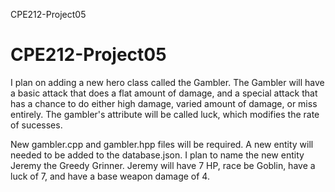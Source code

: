 CPE212-Project05
# CPE212-Project05
I plan on adding a new hero class called the Gambler. The Gambler will have a basic attack that does a flat amount of damage, and a special attack that has a chance to do either high damage, varied amount of damage, or miss entirely. The gambler's attribute will be called luck, which modifies the rate of sucesses.

New gambler.cpp and gambler.hpp files will be required. 
A new entity will needed to be added to the database.json.
I plan to name the new entity Jeremy the Greedy Grinner.
Jeremy will have 7 HP, race be Goblin, have a luck of 7, and have a base weapon damage of 4.